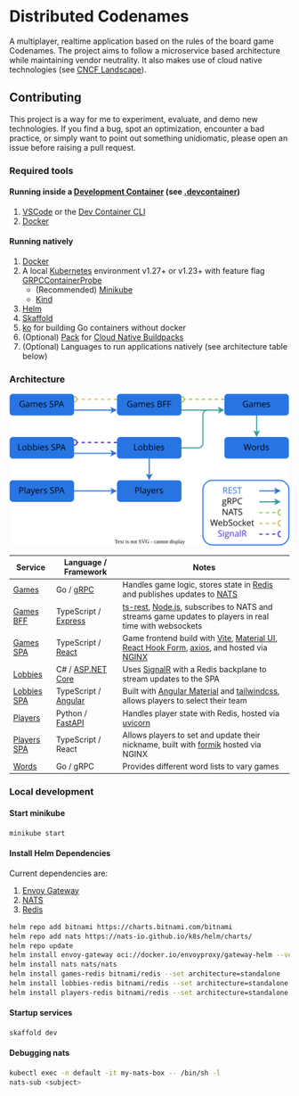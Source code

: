 # Distributed Codenames

A multiplayer, realtime application based on the rules of the board game Codenames. The project aims to follow a microservice based architecture while maintaining vendor neutrality. It also makes use of cloud native technologies (see [CNCF Landscape](https://landscape.cncf.io/)).

## Contributing

This project is a way for me to experiment, evaluate, and demo new technologies. If you find a bug, spot an optimization, encounter a bad practice, or simply want to point out something unidiomatic, please open an issue before raising a pull request.

### Required tools

#### Running inside a [Development Container](https://containers.dev/) (see [.devcontainer](.devcontainer/))

1. [VSCode](https://code.visualstudio.com/) or the [Dev Container CLI](https://github.com/devcontainers/cli)
1. [Docker](https://docs.docker.com/engine/)

#### Running natively

1. [Docker](https://docs.docker.com/engine/)
2. A local [Kubernetes](https://kubernetes.io/) environment v1.27+ or v1.23+ with feature flag [GRPCContainerProbe](https://kubernetes.io/docs/tasks/configure-pod-container/configure-liveness-readiness-startup-probes/#define-a-grpc-liveness-probe)
   - (Recommended) [Minikube](https://minikube.sigs.k8s.io/docs/start/)
   - [Kind](https://kind.sigs.k8s.io/docs/user/quick-start/)
3. [Helm](https://helm.sh/docs/intro/quickstart/)
4. [Skaffold](https://skaffold.dev/docs/install/)
5. [ko](https://github.com/google/ko) for building Go containers without docker
6. (Optional) [Pack](https://buildpacks.io/docs/tools/pack/) for [Cloud Native Buildpacks](https://buildpacks.io)
7. (Optional) Languages to run applications natively (see architecture table below)

### Architecture

![Architecture graph](/docs/img/architecture.svg)

| Service                             | Language / Framework                                                                       | Notes                                                                                                                                                                                                                                       |
| ----------------------------------- | ------------------------------------------------------------------------------------------ | ------------------------------------------------------------------------------------------------------------------------------------------------------------------------------------------------------------------------------------------- |
| [Games](services/games)             | Go / [gRPC](https://grpc.io/)                                                              | Handles game logic, stores state in [Redis](https://redis.io/) and publishes updates to [NATS](https://nats.io/)                                                                                                                            |
| [Games BFF](services/games-bff)     | TypeScript / [Express](https://expressjs.com/)                                             | [ts-rest](https://ts-rest.com/), [Node.js](https://nodejs.org), subscribes to NATS and streams game updates to players in real time with websockets                                                                                         |
| [Games SPA](services/games-spa)     | TypeScript / [React](https://reactjs.org/)                                                 | Game frontend build with [Vite](https://vitejs.dev/), [Material UI](https://material-ui.com/), [React Hook Form](https://www.react-hook-form.com/), [axios](https://github.com/axios/axios), and hosted via [NGINX](https://www.nginx.com/) |
| [Lobbies](services/lobbies)         | C# / [ASP&#46;NET Core](https://docs.microsoft.com/en-us/aspnet/core/?view=aspnetcore-5.0) | Uses [SignalR](https://dotnet.microsoft.com/apps/aspnet/signalr) with a Redis backplane to stream updates to the SPA                                                                                                                        |
| [Lobbies SPA](services/lobbies-spa) | TypeScript / [Angular](https://angular.io/)                                                | Built with [Angular Material](https://material.angular.io/) and [tailwindcss](https://tailwindcss.com/), allows players to select their team                                                                                                |
| [Players](services/players)         | Python / [FastAPI](https://fastapi.tiangolo.com/)                                          | Handles player state with Redis, hosted via [uvicorn](https://www.uvicorn.org/)                                                                                                                                                             |
| [Players SPA](services/players-spa) | TypeScript / React                                                                         | Allows players to set and update their nickname, built with [formik](https://github.com/formium/formik) hosted via NGINX                                                                                                                    |
| [Words](services/words)             | Go / gRPC                                                                                  | Provides different word lists to vary games                                                                                                                                                                                                 |

### Local development

#### Start minikube

```sh
minikube start
```

#### Install Helm Dependencies

Current dependencies are:

1. [Envoy Gateway](https://github.com/envoyproxy/gateway)
1. [NATS](https://nats.io/)
1. [Redis](https://redis.io/)

```sh
helm repo add bitnami https://charts.bitnami.com/bitnami
helm repo add nats https://nats-io.github.io/k8s/helm/charts/
helm repo update
helm install envoy-gateway oci://docker.io/envoyproxy/gateway-helm --version v0.5.0 -n envoy-gateway-system --create-namespace
helm install nats nats/nats
helm install games-redis bitnami/redis --set architecture=standalone
helm install lobbies-redis bitnami/redis --set architecture=standalone
helm install players-redis bitnami/redis --set architecture=standalone
```

#### Startup services

```sh
skaffold dev
```

#### Debugging nats

```sh
kubectl exec -n default -it my-nats-box -- /bin/sh -l
nats-sub <subject>
```
